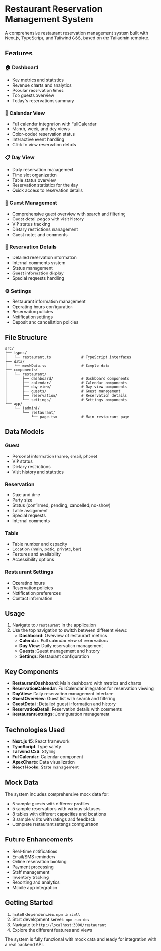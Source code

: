 # Restaurant Reservation Management System

A comprehensive restaurant reservation management system built with Next.js, TypeScript, and Tailwind CSS, based on the Tailadmin template.

## Features

### 🏠 Dashboard
- Key metrics and statistics
- Revenue charts and analytics
- Popular reservation times
- Top guests overview
- Today's reservations summary

### 📅 Calendar View
- Full calendar integration with FullCalendar
- Month, week, and day views
- Color-coded reservation status
- Interactive event handling
- Click to view reservation details

### 📋 Day View
- Daily reservation management
- Time slot organization
- Table status overview
- Reservation statistics for the day
- Quick access to reservation details

### 👥 Guest Management
- Comprehensive guest overview with search and filtering
- Guest detail pages with visit history
- VIP status tracking
- Dietary restrictions management
- Guest notes and comments

### 📝 Reservation Details
- Detailed reservation information
- Internal comments system
- Status management
- Guest information display
- Special requests handling

### ⚙️ Settings
- Restaurant information management
- Operating hours configuration
- Reservation policies
- Notification settings
- Deposit and cancellation policies

## File Structure

```
src/
├── types/
│   └── restaurant.ts              # TypeScript interfaces
├── data/
│   └── mockData.ts                # Sample data
├── components/
│   └── restaurant/
│       ├── dashboard/             # Dashboard components
│       ├── calendar/              # Calendar components
│       ├── day-view/              # Day view components
│       ├── guests/                # Guest management
│       ├── reservation/           # Reservation details
│       └── settings/              # Settings components
└── app/
    └── (admin)/
        └── restaurant/
            └── page.tsx           # Main restaurant page
```

## Data Models

### Guest
- Personal information (name, email, phone)
- VIP status
- Dietary restrictions
- Visit history and statistics

### Reservation
- Date and time
- Party size
- Status (confirmed, pending, cancelled, no-show)
- Table assignment
- Special requests
- Internal comments

### Table
- Table number and capacity
- Location (main, patio, private, bar)
- Features and availability
- Accessibility options

### Restaurant Settings
- Operating hours
- Reservation policies
- Notification preferences
- Contact information

## Usage

1. Navigate to `/restaurant` in the application
2. Use the top navigation to switch between different views:
   - **Dashboard**: Overview of restaurant metrics
   - **Calendar**: Full calendar view of reservations
   - **Day View**: Daily reservation management
   - **Guests**: Guest management and history
   - **Settings**: Restaurant configuration

## Key Components

- **RestaurantDashboard**: Main dashboard with metrics and charts
- **ReservationCalendar**: FullCalendar integration for reservation viewing
- **DayView**: Daily reservation management interface
- **GuestOverview**: Guest list with search and filtering
- **GuestDetail**: Detailed guest information and history
- **ReservationDetail**: Reservation details with comments
- **RestaurantSettings**: Configuration management

## Technologies Used

- **Next.js 15**: React framework
- **TypeScript**: Type safety
- **Tailwind CSS**: Styling
- **FullCalendar**: Calendar component
- **ApexCharts**: Data visualization
- **React Hooks**: State management

## Mock Data

The system includes comprehensive mock data for:
- 5 sample guests with different profiles
- 5 sample reservations with various statuses
- 8 tables with different capacities and locations
- 3 sample visits with ratings and feedback
- Complete restaurant settings configuration

## Future Enhancements

- Real-time notifications
- Email/SMS reminders
- Online reservation booking
- Payment processing
- Staff management
- Inventory tracking
- Reporting and analytics
- Mobile app integration

## Getting Started

1. Install dependencies: `npm install`
2. Start development server: `npm run dev`
3. Navigate to `http://localhost:3000/restaurant`
4. Explore the different features and views

The system is fully functional with mock data and ready for integration with a real backend API.
